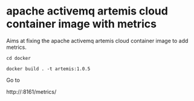  # apache activemq artemis cloud container image with metrics

 Aims at fixing the apache activemq artemis cloud container image to add metrics.

```
cd docker
 
docker build . -t artemis:1.0.5
 ```

 Go to 

 http://<Container>:8161/metrics/
